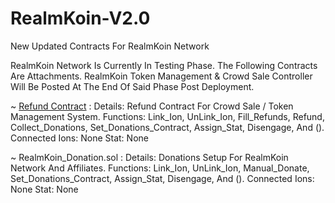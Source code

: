 # RealmKoin-V2.0
New Updated Contracts For RealmKoin Network

RealmKoin Network Is Currently In Testing Phase. The Following Contracts Are Attachments.
RealmKoin Token Management & Crowd Sale Controller Will Be Posted At The End Of Said Phase Post Deployment.

~ [Refund Contract](./RealmKoin_Refund.sol) :
  Details: Refund Contract For Crowd Sale / Token Management System.
  Functions: Link_Ion, UnLink_Ion, Fill_Refunds, Refund, Collect_Donations, Set_Donations_Contract, Assign_Stat, Disengage, And ().
  Connected Ions: None
  Stat: None
  
~ RealmKoin_Donation.sol :
  Details: Donations Setup For RealmKoin Network And Affiliates.
  Functions: Link_Ion, UnLink_Ion, Manual_Donate, Set_Donations_Contract, Assign_Stat, Disengage, And ().
  Connected Ions: None
  Stat: None
 
